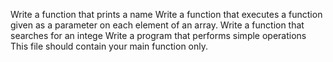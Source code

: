 Write a function that prints a name
Write a function that executes a function given as a parameter on each element of an array.
Write a function that searches for an intege
Write a program that performs simple operations
This file should contain your main function only.

